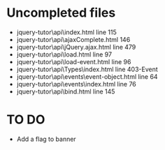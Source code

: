 # Uncompleted files
- jquery-tutor\api\index.html line 115
- jquery-tutor\api\ajaxComplete.html 146
- jquery-tutor\api\jQuery.ajax.html line 479
- jquery-tutor\api\load.html line 97
- jquery-tutor\api\load-event.html line 96
- jquery-tutor\api\Types\index.html line 403-Event
- jquery-tutor\api\events\event-object.html line 64
- jquery-tutor\api\events\index.html line 76
- jquery-tutor\api\bind.html line 145

# TO DO
- Add a flag to banner